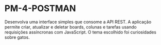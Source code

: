 # PM-4-POSTMAN
Desenvolva uma interface simples que consome a API REST. A aplicação permite criar, atualizar e deletar boards, colunas e tarefas usando requisições assíncronas com JavaScript. O tema escolhido foi curiosidades sobre gatos.

